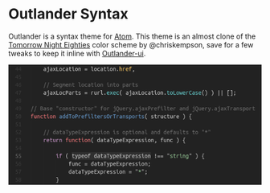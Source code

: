 # Outlander Syntax

Outlander is a syntax theme for [Atom](https://atom.io/). This theme is an almost clone of the [Tomorrow Night Eighties](https://github.com/ChrisKempson/Tomorrow-Theme) color scheme by @chriskempson, save for a few tweaks to keep it inline with [Outlander-ui](https://github.com/mthadley/outlander-UI).

![Screenshot](screenshot.png)
